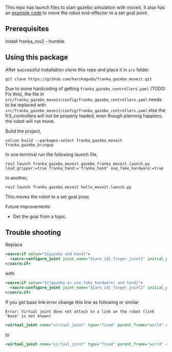 This repo has launch files to start gazebo simulation with moveit. It also has an [example code](https://moveit.picknik.ai/main/doc/tutorials/your_first_project/your_first_project.html) to move the robot end-effector to a set goal point.

## Prerequisites
Install franka_ros2 - humble.

## Using this package

After successful installation clone this repo and place it in `src` folder.

```
git clone https://github.com/harshaguda/franka_gazebo_moveit.git
```

Due to some hardcoding of getting `franka_gazebo_controllers.yaml` (TODO: Fix this), the file in `src/franka_gazebo_moveit/config/franka_gazebo_controllers.yaml` needs to be replaced with `src/franka_gazebo_moveit/config/franka_gazebo_controllers.yaml` else the fr3_controllers will not be properly loaded, even though planning happens, the robot will not move.


Build the project,
```
colcon build --packages-select franka_gazebo_moveit franka_gazebo_bringup
```
In one terminal run the following launch file,
```
ros2 launch franka_gazebo_moveit gazebo_franka_moveit.launch.py load_gripper:=true franka_hand:='franka_hand' use_fake_hardware:=true
```

In another,

```
ros2 launch franka_gazebo_moveit hello_moveit.launch.py 
```

This moves the robot to a set goal pose.

Future improvements
- Get the goal from a topic.

## Trouble shooting
Replace 
```xml
<xacro:if value="${gazebo and hand}">
  <xacro:configure_joint joint_name="${arm_id}_finger_joint1" initial_position="0.0" />
</xacro:if>
```
with 

```xml
<xacro:if value="${(gazebo or use_fake_hardware) and hand}">
  <xacro:configure_joint joint_name="${arm_id}_finger_joint1" initial_position="0.0" />
</xacro:if>
```

If you get base link error change this line as following or similar
```shell
Error: Virtual joint does not attach to a link on the robot (link 'base' is not known)
```

```xml
<virtual_joint name="virtual_joint" type="fixed" parent_frame="world" child_link="base"/>
```
to
```xml
<virtual_joint name="virtual_joint" type="fixed" parent_frame="world" child_link="${prefix}link0"/>
```